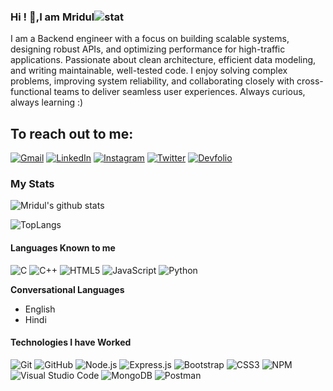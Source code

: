### Hi ! 👋,I am Mridul![stat](https://komarev.com/ghpvc/?username=mridul-netizen&style=flat-square)

I am a Backend engineer with a focus on building scalable systems, designing robust APIs, and optimizing performance for high-traffic applications. Passionate about clean architecture, efficient data modeling, and writing maintainable, well-tested code. I enjoy solving complex problems, improving system reliability, and collaborating closely with cross-functional teams to deliver seamless user experiences. Always curious, always learning :)


## To reach out to me:

[![Gmail](https://img.shields.io/badge/-GMAIL-D14836?style=for-the-badge&logo=gmail&logoColor=white)](mailto:mridulsetia18@gmail.com)
[![LinkedIn](https://img.shields.io/badge/-LINKEDIN-0077B5?style=for-the-badge&logo=linkedin&logoColor=white)](https://www.linkedin.com/in/mridul-setia-990944146/)
[![Instagram](https://img.shields.io/badge/-INSTAGRAM-fa37e3?style=for-the-badge&logo=instagram&logoColor=white)](https://www.instagram.com/mridul__af/)
[![Twitter](https://img.shields.io/badge/-TWITTER-6db0f2?style=for-the-badge&logo=twitter&logoColor=white)](https://twitter.com/Mridul62963537)
[![Devfolio](https://img.shields.io/badge/-Devfolio-315bf5?style=for-the-badge&logo=devfolio&logoColor=070808)](https://devfolio.co/@Mridul18)

### My Stats

![Mridul's github stats](https://github-readme-stats.vercel.app/api?username=mridul-netizen&show_icons=true&theme=radical) 

![TopLangs](https://github-readme-stats.vercel.app/api/top-langs/?username=mridul-netizen&show_icons=true&theme=radical&layout=compact)

#### Languages Known to me

![C](https://img.shields.io/badge/-C-000000?style=flat&logo=c)
![C++](https://img.shields.io/badge/-C++-000000?style=flat&logo=c%2B%2B)
![HTML5](https://img.shields.io/badge/-HTML5-000000?style=flat&logo=html5)
![JavaScript](https://img.shields.io/badge/-JavaScript-000000?style=flat&logo=javascript)
![Python](https://img.shields.io/badge/-Python-000000?style=flat&logo=python)
  
  **Conversational Languages**
  - English
  - Hindi
  
#### Technologies I have Worked
![Git](https://img.shields.io/badge/-Git-222222?style=flat&logo=git&logoColor=F05032)
![GitHub](https://img.shields.io/badge/-GitHub-222222?style=flat&logo=github&logoColor=FFFFFF)
![Node.js](https://img.shields.io/badge/-Node.js-222222?style=flat&logo=node.js&logoColor=339933)
![Express.js](https://img.shields.io/badge/-Express.js-222222?style=flat&logo=express.js&logoColor=339933)
![Bootstrap](https://img.shields.io/badge/-Bootstrap-a950cc?style=flat&logo=bootstrap&logoColor=white)
![CSS3](https://img.shields.io/badge/-CSS-53e0ce?style=flat&logo=css3&logoColor=white)
![NPM](https://img.shields.io/badge/-NPM-f24130?style=flat&logo=npm&logoColor=white)
![Visual Studio Code](https://img.shields.io/badge/-VSCode-444444?style=flat&logo=visual-studio-code&logoColor=007ACC)
![MongoDB](https://img.shields.io/badge/-MONGODB-black?style=badge&logo=mongodb&logoColor=38cf13)
![Postman](https://img.shields.io/badge/-POSTMAN-orange?style=flat&logo=postman&logoColor=white)




